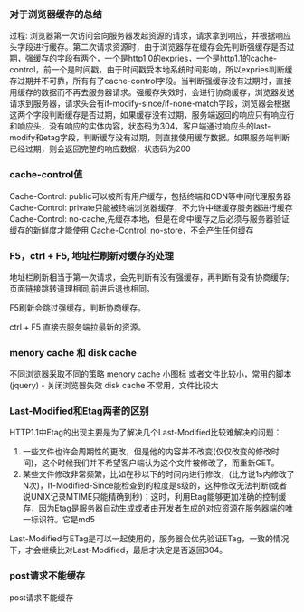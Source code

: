 ### 对于浏览器缓存的总结
过程: 浏览器第一次访问会向服务器发起资源的请求，请求拿到响应，并根据响应头字段进行缓存。第二次请求资源时，由于浏览器存在缓存会先判断强缓存是否过期，强缓存的字段有两个，一个是http1.0的expries，一个是http1.1的cache-control，前一个是时间戳，由于时间戳受本地系统时间影响，所以expries判断缓存过期并不可靠，所有有了cache-control字段。当判断强缓存没有过期时，直接用缓存的数据而不再去服务器请求。强缓存失效时，会进行协商缓存，浏览器发送请求到服务器，请求头会有if-modify-since/if-none-match字段，浏览器会根据这两个字段判断缓存是否过期，如果缓存没有过期，服务端返回的响应只有响应行和响应头，没有响应的实体内容，状态码为304，客户端通过响应头的last-modify和etag字段，判断缓存没有过期，则直接使用缓存数据。如果服务端判断已经过期，则会返回完整的响应数据，状态码为200


### cache-control值
Cache-Control: public可以被所有用户缓存，包括终端和CDN等中间代理服务器
Cache-Control: private只能被终端浏览器缓存，不允许中继缓存服务器进行缓存
Cache-Control: no-cache,先缓存本地，但是在命中缓存之后必须与服务器验证缓存的新鲜度才能使用
Cache-Control: no-store，不会产生任何缓存


### F5，ctrl + F5, 地址栏刷新对缓存的处理
地址栏刷新相当于第一次请求，会先判断有没有强缓存，再判断有没有协商缓存;页面链接跳转道理相同;前进后退也相同。

F5刷新会跳过强缓存，判断协商缓存。

ctrl + F5  直接去服务端拉最新的资源。

### menory cache 和 disk cache
不同浏览器采取不同的策略
menory cache 小图标 或者文件比较小，常用的脚本(jquery) - 关闭浏览器失效
disk cache   不常用，文件比较大 

### Last-Modified和Etag两者的区别
HTTP1.1中Etag的出现主要是为了解决几个Last-Modified比较难解决的问题：
1. 一些文件也许会周期性的更改，但是他的内容并不改变(仅仅改变的修改时间)，这个时候我们并不希望客户端认为这个文件被修改了，而重新GET。
2. 某些文件修改非常频繁，比如在秒以下的时间内进行修改，(比方说1s内修改了N次)，If-Modified-Since能检查到的粒度是s级的，这种修改无法判断(或者说UNIX记录MTIME只能精确到秒)；这时，利用Etag能够更加准确的控制缓存，因为Etag是服务器自动生成或者由开发者生成的对应资源在服务器端的唯一标识符。它是md5

Last-Modified与ETag是可以一起使用的，服务器会优先验证ETag，一致的情况下，才会继续比对Last-Modified，最后才决定是否返回304。



### post请求不能缓存
post请求不能缓存

